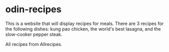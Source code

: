 # odin-recipes
This is a website that will display recipes for meals. There are 3 recipes for the following dishes: kung pao chicken, the world's best lasagna, and the slow-cooker pepper steak.

All recipes from Allrecipes.